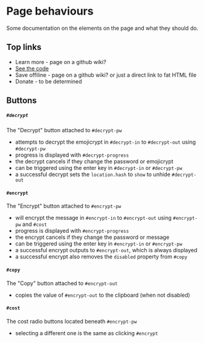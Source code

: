 # Page behaviours

Some documentation on the elements on the page and what they should do.



## Top links

 - Learn more - page on a github wiki?
 - [See the code](https://github.com/aurorabbit/emojicrypt)
 - Save offiline - page on a github wiki? or just a direct link to fat HTML file
 - Donate - to be determined



## Buttons

##### ``#decrypt``

The "Decrypt" button attached to ``#decrypt-pw``
- attempts to decrypt the emojicrypt in ``#decrypt-in`` to ``#decrypt-out`` using ``#decrypt-pw``
- progress is displayed with ``#decrypt-progress``
- the decrypt cancels if they change the password or emojicrypt
- can be triggered using the enter key in ``#decrypt-in`` or ``#decrypt-pw``
- a successful decrypt sets the ``location.hash`` to ``show`` to unhide ``#decrypt-out``


#### ``#encrypt``

The "Encrypt" button attached to ``#encrypt-pw``
- will encrypt the message in ``#encrypt-in`` to ``#encrypt-out`` using ``#encrypt-pw`` and ``#cost``
- progress is displayed with ``#encrypt-progress``
- the encrypt cancels if they change the password or message
- can be triggered using the enter key in ``#encrypt-in`` or ``#encrypt-pw``
- a successful encrypt outputs to ``#encrypt-out``, which is always displayed
- a successful encrypt also removes the ``disabled`` property from ``#copy``


#### ``#copy``

The "Copy" button attached to ``#encrypt-out``
- copies the value of ``#encrypt-out`` to the clipboard (when not disabled)


#### ``#cost``

The cost radio buttons located beneath ``#encrypt-pw``
- selecting a different one is the same as clicking ``#encrypt``

